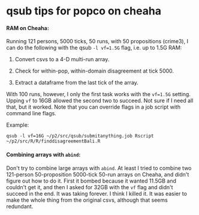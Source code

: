 qsub tips for popco on cheaha
====

#### RAM on Cheaha:

Running 121 persons, 5000 ticks, 50 runs, with 50 propositions
(crime3), I can do the following with the qsub `-l vf=1.5G` flag, i.e. 
up to 1.5G RAM:

1. Convert csvs to a 4-D multi-run array.

2. Check for within-pop, within-domain disagreement at tick 5000.

3. Extract a dataframe from the last tick of the array.

With 100 runs, however, I only the first task works with the `vf=1.5G`
setting.  Upping `vf` to 16GB allowed the second two to succeed.  Not
sure if I need all that, but it worked.  Note that you can override
flags in a job script with command line flags.

Example:

	qsub -l vf=16G ~/p2/src/qsub/submitanything.job Rscript ~/p2/src/R/R/finddisagreementBali.R



#### Combining arrays with `abind`:

Don't try to combine large arrays with `abind`.  At least I tried to
combine two 121-person 50-proposition 5000-tick 50-run arrays on
Cheaha, and didn't figure out how to do it.  First it bombed because
it wanted 11.5GB and couldn't get it, and then I asked for 32GB with
the `vf` flag and didn't succeed in the end.  It was taking forever.
I think I killed it.  It was easier to make the whole thing from the
original csvs, although that seems redundant.
